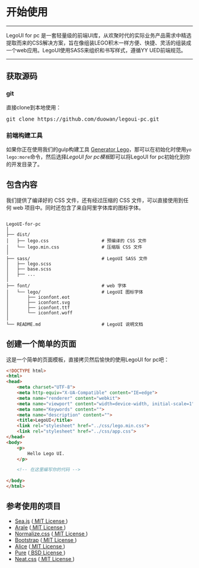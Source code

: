 # 开始使用

---

LegoUI for pc 是一套轻量级的前端UI库，从欢聚时代的实际业务产品需求中精选提取而来的CSS解决方案，旨在像组装LEGO积木一样方便、快捷、灵活的组装成一个web应用。LegoUI使用SASS来组织和书写样式，遵循YY UED前端规范。

---

## 获取源码

### git

直接clone到本地使用：

<pre>git clone https://github.com/duowan/legoui-pc.git</pre>

### 前端构建工具

如果你正在使用我们的gulp构建工具 [Generator Lego](https://github.com/duowan/generator-lego)，那可以在初始化时使用`yo lego:more`命令，然后选择*LegoUI for pc模板*即可以将LegoUI for pc初始化到你的开发目录了。


## 包含内容

我们提供了编译好的 CSS 文件，还有经过压缩的 CSS 文件，可以直接使用到任何 web 项目中。同时还包含了来自阿里字体库的图标字体。


```

LegoUI-for-pc
│
├── dist/                           
│   ├── lego.css                    # 预编译的 CSS 文件
│   └── lego.min.css                # 压缩版 CSS 文件
│   
├── sass/                           # LegoUI SASS 文件
│   ├── lego.scss
│   ├── base.scss
│   ├── ...
│
├── font/                           # web 字体
│   └── lego/                       # LegoUI 图标字体
│       ├── iconfont.eot
│       ├── iconfont.svg
│       ├── iconfont.ttf
│       └── iconfont.woff
│
└── README.md                       # LegoUI 说明文档
```


## 创建一个简单的页面

这是一个简单的页面模板，直接拷贝然后愉快的使用LegoUI for pc吧：

```html
<!DOCTYPE html>
<html>
<head>
    <meta charset="UTF-8">
    <meta http-equiv="X-UA-Compatible" content="IE=edge">
    <meta name="renderer" content="webkit">
    <meta name="viewport" content="width=device-width, initial-scale=1">
    <meta name="Keywords" content="">
    <meta name="description" content="">
    <title>LegoUI</title>
    <link rel="stylesheet" href="../css/lego.min.css">
    <link rel="stylesheet" href="../css/app.css">
</head>
<body>
    <p>
        Hello Lego UI.
    </p>

    <!-- 在这里编写你的代码 -->
    
</body>
</html>
```

## 参考使用的项目

* [Sea.js](https://github.com/seajs/seajs) ([ MIT License ](https://github.com/seajs/seajs/blob/master/LICENSE.md))
* [Arale](https://github.com/aralejs/aralejs.org/) ([ MIT License ](https://github.com/aralejs/aralejs.org/blob/master/LICENSE))
* [Normalize.css](https://github.com/necolas/normalize.css) ([ MIT License ](https://github.com/necolas/normalize.css/blob/master/LICENSE.md))
* [Bootstrap](https://github.com/twbs/bootstrap) ([ MIT License ](https://github.com/twbs/bootstrap/blob/master/LICENSE))
* [Alice](https://github.com/aliceui/aliceui.org/) ([ MIT License ](https://github.com/aliceui/aliceui.org/blob/master/LICENSE))
* [Pure](https://github.com/yui/pure) ([ BSD License ](https://github.com/yui/pure/blob/master/LICENSE.md))
* [Neat.css](https://github.com/thx/cube) ([ MIT License ](https://github.com/thx/cube/blob/gh-pages/LICENSE))

